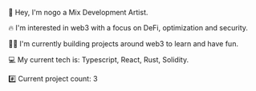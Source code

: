 
👋 Hey, I'm nogo a Mix Development Artist.

🔥 I'm interested in web3 with a focus on DeFi, optimization and security.

👷‍♂️ I'm currently building projects around web3 to learn and have fun.

💻 My current tech is: Typescript, React, Rust, Solidity.

#️⃣ Current project count: 3
